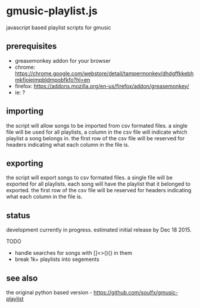 gmusic-playlist.js
===============

javascript based playlist scripts for gmusic

## prerequisites

- greasemonkey addon for your browser
 - chrome: https://chrome.google.com/webstore/detail/tampermonkey/dhdgffkkebhmkfjojejmpbldmpobfkfo?hl=en
 - firefox: https://addons.mozilla.org/en-us/firefox/addon/greasemonkey/
 - ie: ?

## importing

the script will allow songs to be imported from csv formated files. a single
file will be used for all playlists, a column in the csv file will indicate
which playlist a song belongs in. the first row of the csv file will be
reserved for headers indicating what each column in the file is.

## exporting

the script will export songs to csv formated files. a single file will be
exported for all playlists. each song will have the playlist that it belonged
to exported. the first row of the csv file will be reserved for headers
indicating what each column in the file is.

## status

development currently in progress. estimated initial release by Dec 18 2015.

TODO

- handle searches for songs with []<>(){} in them
- break 1k+ playlists into segements

## see also

the original python based version - https://github.com/soulfx/gmusic-playlist
